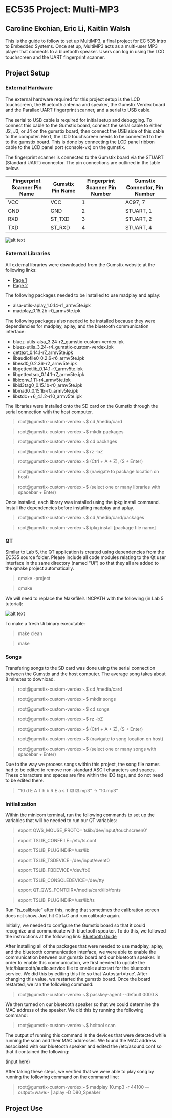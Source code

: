 # EC535 Project: Multi-MP3
## Caroline Ekchian, Eric Li, Kaitlin Walsh

This is the guide to follow to set up MultiMP3, a final project for EC 535 Intro to Embedded Systems.  Once set up, MultiMP3 acts as a multi-user MP3 player that connects to a bluetooth speaker.  Users can log in using the LCD touchscreen and the UART fingerprint scanner.

## Project Setup

### External Hardware
The external hardware required for this project setup is the LCD touchscreen, the Bluetooth antenna and speaker, the Gumstix Verdex board and the Parallax UART fingerprint scanner, and a serial to USB cable. 

The serial to USB cable is required for initial setup and debugging. To connect this cable to the Gumstix board, connect the serial cable to either J2, J3, or J4 on the gumstix board, then connect the USB side of this cable to the computer. Next, the LCD touchscreen needs to be connected to the to the gumstix board. This is done by connecting the LCD panel ribbon cable to the LCD panel port (console-vx) on the gumstix. 

The fingerprint scanner is connected to the Gumstix board via the STUART (Standard UART) connector. The pin connections are outlined in the table below.


|Fingerprint Scanner Pin Name|Gumstix Pin Name|Fingerprint Scanner Pin Number|Gumstix Connector, Pin Number|
|---|---|---|---|
|VCC|VCC|1|AC97, 7 
|GND|GND|2|STUART, 1|
|RXD|ST_TXD|3|STUART,  2|
|TXD|ST_RXD|4|STUART, 4|
 
![alt text][connections]

[connections]: https://github.com/ericli21/ec535-multi-mp3/blob/master/connections.jpg

### External Libraries

All external libraries were downloaded from the Gumstix website at the following links: 
* [Page 1](https://downloads.gumstix.com/feeds/archive/318M/glibc/ipk/armv5te/)
* [Page 2](https://downloads.gumstix.com/feeds/archive/318M/glibc/ipk/gumstix-custom-verdex/)

The following packages needed to be installed to use madplay and aplay:
* alsa-utils-aplay_1.0.14-r1_armv5te.ipk
* madplay_0.15.2b-r0_armv5te.ipk

The following packages also needed to be installed because they were dependencies for madplay, aplay, and the bluetooth communication interface:
* bluez-utils-alsa_3.24-r2_gumstix-custom-verdex.ipk
* bluez-utils_3.24-r4_gumstix-custom-verdex.ipk
* gettext_0.14.1-r7_armv5te.ipk
* libaudiofile0_0.2.6-r6_armv5te.ipk
* libesd0_0.2.36-r2_armv5te.ipk
* libgettextlib_0.14.1-r7_armv5te.ipk
* libgettextsrc_0.14.1-r7_armv5te.ipk
* libiconv_1.11-r4_armv5te.ipk
* libid3tag0_0.15.1b-r0_armv5te.ipk
* libmad0_0.15.1b-r0_armv5te.ipk
* libstdc++6_4.1.2-r10_armv5te.ipk

The libraries were installed onto the SD card on the Gumstix through the serial connection with the host computer.

> root@gumstix-custom-verdex:~$ cd /media/card

> root@gumstix-custom-verdex:~$ mkdir packages

> root@gumstix-custom-verdex:~$ cd packages

> root@gumstix-custom-verdex:~$ rz -bZ

> root@gumstix-custom-verdex:~$ (Ctrl + A + Z), (S + Enter)

> root@gumstix-custom-verdex:~$ (navigate to package location on host)

> root@gumstix-custom-verdex:~$ (select one or many libraries with spacebar + Enter)

Once installed, each library was installed using the ipkg install command. Install the dependencies before installing madplay and aplay.

> root@gumstix-custom-verdex:~$ cd /media/card/packages

> root@gumstix-custom-verdex:~$ ipkg install [package file name]


### QT

Similar to Lab 5, the QT application is created using dependencies from the EC535 source folder. Please include all code modules relating to the Qt user interface in the same directory (named “Ui”) so that they all are added to the qmake project automatically. 

> qmake -project

> qmake

We will need to replace the Makefile’s INCPATH with the following (in Lab 5 tutorial):

![alt text][exports]

[exports]: https://github.com/ericli21/ec535-multi-mp3/blob/master/exports.JPG


To make a fresh Ui binary executable:

> make clean

> make

### Songs

Transfering songs to the SD card was done using the serial connection between the Gumstix and the host computer. The average song takes about 8 minutes to download.

> root@gumstix-custom-verdex:~$ cd /media/card

> root@gumstix-custom-verdex:~$ mkdir songs

> root@gumstix-custom-verdex:~$ cd songs

> root@gumstix-custom-verdex:~$ rz -bZ

> root@gumstix-custom-verdex:~$ (Ctrl + A + Z), (S + Enter)

> root@gumstix-custom-verdex:~$ (navigate to song location on host)

> root@gumstix-custom-verdex:~$ (select one or many songs with spacebar + Enter)

Due to the way we process songs within this project, the song file names had to be edited to remove non-standard ASCII characters and spaces.  These characters and spaces are fine within the ID3 tags, and do not need to be edited there.

> "10 d E A T h b R E a s T ⚄ ⚄.mp3" -> “10.mp3” 

### Initialization

Within the minicom terminal, run the following commands to set up the variables that will be needed to run our QT variables:

> export QWS_MOUSE_PROTO='tslib:/dev/input/touchscreen0'

> export TSLIB_CONFFILE=/etc/ts.conf

> export TSLIB_PLUGINDIR=/usr/lib

> export TSLIB_TSDEVICE=/dev/input/event0

> export TSLIB_FBDEVICE=/dev/fb0

> export TSLIB_CONSOLEDEVICE=/dev/tty

> export QT_QWS_FONTDIR=/media/card/lib/fonts

> export TSLIB_PLUGINDIR=/usr/lib/ts
    
Run “ts_calibrate” after this, noting that sometimes the calibration screen does not show.  Just hit Ctrl+C and run calibrate again.

Initially, we needed to configure the Gumstix board so that it could recognize and communicate with bluetooth speaker. To do this, we followed the instructions at the following link: [Bluetooth Guide](https://wiki.gumstix.com/index.php/Category:How_to_-_bluetooth)

After installing all of the packages that were needed to use madplay, aplay, and the bluetooth communication interface, we were able to enable the communication between our gumstix board and our bluetooth speaker. In order to enable this communication, we first needed to update the /etc/bluetooth/audio.service file to enable autostart for the bluetooth service. We did this by editing this file so that ‘Autostart=true’. After changing this value, we restarted the gumstix board. Once the board restarted, we ran the following command: 

> root@gumstix-custom-verdex:~$ passkey-agent --default 0000 &

We then turned on our bluetooth speaker so that we could determine the MAC address of the speaker. We did this by running the following command:

> root@gumstix-custom-verdex:~$ hcitool scan

The output of running this command is the devices that were detected while running the scan and their MAC addresses. We found the MAC address associated with our bluetooth speaker and edited the /etc/asound.conf so that it contained the following: 

(input here)

After taking these steps, we verified that we were able to play song by running the following command on the command line:

> root@gumstix-custom-verdex:~$ madplay 10.mp3 -r 44100 --output=wave:- | aplay -D D80_Speaker

## Project Use
